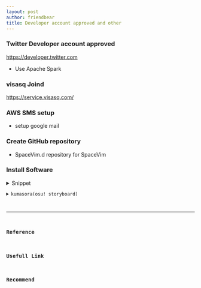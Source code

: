 ```yaml
---
layout: post
author: friendbear
title: Developer account approved and other
---
```


### Twitter Developer account approved 
<https://developer.twitter.com>
- Use Apache Spark 

### visasq Joind
<https://service.visasq.com/>

### AWS SMS setup
- setup google mail

### Create GitHub repository
- SpaceVim.d repository for SpaceVim

### Install Software

<details>
<summary>Snippet</summary>
<pre>
<code>
#!/usr/bin/env amm
@main
def ThreadCommunication(args: String*) = {

<code>
#!/usr/bin/env amm
@main
def ProducerConsumerLevel3(args: String*) = {
}
</code>
</pre>
</details>
<details>

    
<summary>kumasora(osu! storyboard)</summary>
<pre>
<code>
</code>
</pre>
</details>

---

### Reference

### Usefull Link

### Recommend
